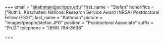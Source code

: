 +++
email = "skathman@scripps.edu"
first_name = "Stefan"
honorifics = ["Ruth L. Kirschstein National Research Service Award (NRSA) Postdoctoral Fellow (F32)"]
last_name = "Kathman"
picture = "images/people/stefan.JPG"
position = "Postdoctoral Associate"
suffix = "Ph.D."
telephone = "(858) 784-8636"

+++

